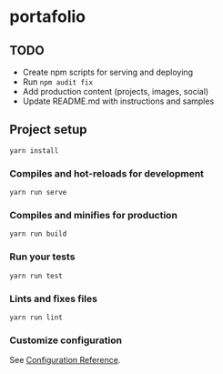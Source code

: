 # portafolio

## TODO

- Create npm scripts for serving and deploying
- Run `npm audit fix`
- Add production content (projects, images, social)
- Update README.md with instructions and samples

## Project setup
```
yarn install
```

### Compiles and hot-reloads for development
```
yarn run serve
```

### Compiles and minifies for production
```
yarn run build
```

### Run your tests
```
yarn run test
```

### Lints and fixes files
```
yarn run lint
```

### Customize configuration
See [Configuration Reference](https://cli.vuejs.org/config/).
